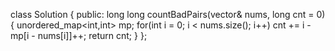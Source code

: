 class Solution {
public:
    long long countBadPairs(vector<int>& nums, long cnt = 0) {
        unordered_map<int,int> mp;
        for(int i = 0; i < nums.size(); i++)
            cnt += i - mp[i - nums[i]]++;
        return cnt;
    }
};